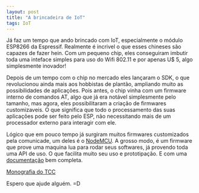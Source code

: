```yaml
---
layout: post
title: "A brincadeira de IoT"
tags: IoT
---
```


Já faz um tempo que ando brincado com IoT, especialmente o módulo ESP8266 da Espressif. Realmente é incrivel o que esses chineses são capazes de fazer hein. Com um pequeno chip, eles conseguiram imbutir toda uma inteface simples para uso do Wifi 802.11 e por apenas U$ 5, algo simplesmente inovador!

Depois de um tempo com o chip no mercado eles lançaram o SDK, o que revolucionou ainda mais aos hobbistas de plantão, ampliando muito as possibilidades de aplicações.
Pois antes, o chip vinha com um firmware interno de comandos AT, algo que já era notável simplesmente pelo tamanho, mas agora, eles possibilitaram a criação de firmwares customizaveis. O que significa que todo o processamento das suas aplicações pode ser feito pelo ESP, não necessitando mais de um processador externo para interagir com ele.

Lógico que em pouco tempo já surgiram muitos firmwares customizados pela comunicade, um deles é o [NodeMCU](http://nodemcu.com/index_en.html "NodeMCU"). A grosso modo, é um firmware que prove uma maquina lua para rodar seus softwares, já provendo toda uma API de uso. O que facilita muito seu uso e prototipação. E com uma [documentação](https://github.com/nodemcu/nodemcu-firmware "Git Hub") bem completa.

[Monografia do TCC](https://github.com/djunho/djunho.github.io/raw/master/Downloads/Monografia%20TCC.pdf "vish!")

Espero que ajude alguém. =D
